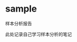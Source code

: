 # sample
样本分析报告

此处记录自己学习样本分析的笔记

[](https://github.com/cloudwindby/sample/blob/master/%E6%9F%90%E9%94%81%E4%B8%BB%E9%A1%B5%E9%A9%B1%E5%8A%A8%E7%9A%84%E8%A1%8C%E4%B8%BA%E5%88%86%E6%9E%90.md)
